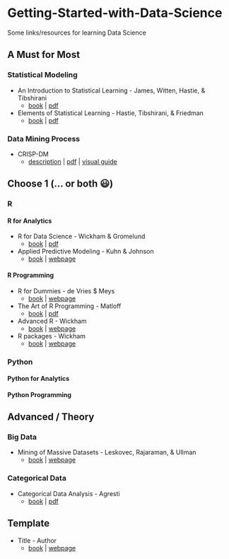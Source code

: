 # Getting-Started-with-Data-Science
Some links/resources for learning Data Science


## A Must for Most

### Statistical Modeling

- An Introduction to Statistical Learning - James, Witten, Hastie, & Tibshirani
    + [book](http://amzn.com/1461471370) | [pdf](http://www-bcf.usc.edu/~gareth/ISL/ISLR%20First%20Printing.pdf)
- Elements of Statistical Learning - Hastie, Tibshirani, & Friedman
    + [book](http://amzn.com/0387848576) | [pdf](https://statweb.stanford.edu/~tibs/ElemStatLearn/printings/ESLII_print10.pdf)
    
### Data Mining Process

- CRISP-DM
    + [description](https://en.wikipedia.org/wiki/Cross_Industry_Standard_Process_for_Data_Mining) | [pdf](https://www.the-modeling-agency.com/crisp-dm.pdf) | [visual guide](https://exde.files.wordpress.com/2009/03/crisp_visualguide.pdf)

## Choose 1 (... or both :smiley:)

### R

#### R for Analytics

- R for Data Science - Wickham & Gromelund
    + [book](http://amzn.com/1491910399) | [pdf](http://r4ds.had.co.nz/)
- Applied Predictive Modeling - Kuhn & Johnson
    + [book](http://amzn.com/1461468485) | [webpage](http://appliedpredictivemodeling.com/)

#### R Programming

- R for Dummies - de Vries $ Meys
    + [book](http://amzn.com/1119055806) | [webpage](http://www.dummies.com/programming/r/)
- The Art of R Programming - Matloff
    + [book](http://amzn.com/1593273843) | [pdf](http://www.atmos.albany.edu/facstaff/timm/ATM315spring14/R/The%20Art%20of%20R%20Programming.pdf)
- Advanced R - Wickham
    + [book](http://amzn.com/1466586966) | [webpage](http://adv-r.had.co.nz/)
- R packages - Wickham
    + [book](http://amzn.com/1491910593) | [webpage](http://r-pkgs.had.co.nz/)
    
### Python

#### Python for Analytics

#### Python Programming

## Advanced / Theory

### Big Data

- Mining of Massive Datasets - Leskovec, Rajaraman, & Ullman
    + [book](http://amzn.com/1107077230) | [webpage](http://www.mmds.org/#ver21)

### Categorical Data

- Categorical Data Analysis - Agresti
    + [book](http://amzn.com/0470463635) | [pdf](https://mathdept.iut.ac.ir/sites/mathdept.iut.ac.ir/files/AGRESTI.PDF)


## Template

- Title - Author
    + [book](http://amzn.com/) | [webpage]()

